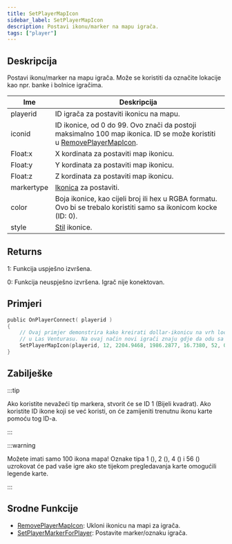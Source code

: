 ```yaml
---
title: SetPlayerMapIcon
sidebar_label: SetPlayerMapIcon
description: Postavi ikonu/marker na mapu igrača.
tags: ["player"]
---
```


## Deskripcija

Postavi ikonu/marker na mapu igrača. Može se koristiti da označite lokacije kao npr. banke i bolnice igračima.

| Ime        | Deskripcija                                                                                                                                 |
| ---------- | ------------------------------------------------------------------------------------------------------------------------------------------- |
| playerid   | ID igrača za postaviti ikonicu na mapu.                                                                                                     |
| iconid     | ID ikonice, od 0 do 99. Ovo znači da postoji maksimalno 100 map ikonica. ID se može koristiti u [RemovePlayerMapIcon](RemovePlayerMapIcon). |
| Float:x    | X kordinata za postaviti map ikonicu.                                                                                                       |
| Float:y    | Y kordinata za postaviti map ikonicu.                                                                                                       |
| Float:z    | Z kordinata za postaviti map ikonicu.                                                                                                       |
| markertype | [Ikonica](../resources/mapicons) za postaviti.                                                                                              |
| color      | Boja ikonice, kao cijeli broj ili hex u RGBA formatu. Ovo bi se trebalo koristiti samo sa ikonicom kocke (ID: 0).                           |
| style      | [Stil](../resources/mapiconstyles) ikonice.                                                                                                 |

## Returns

1: Funkcija uspješno izvršena.

0: Funkcija neuspješno izvršena. Igrač nije konektovan.

## Primjeri

```c
public OnPlayerConnect( playerid )
{
    // Ovaj primjer demonstrira kako kreirati dollar-ikonicu na vrh locirane 24/7 trgovine
    // u Las Venturasu. Na ovaj način novi igrači znaju gdje da odu sa svojim novcem!
    SetPlayerMapIcon(playerid, 12, 2204.9468, 1986.2877, 16.7380, 52, 0, MAPICON_LOCAL);
}
```

## Zabilješke

:::tip

Ako koristite nevažeći tip markera, stvorit će se ID 1 (Bijeli kvadrat). Ako koristite ID ikone koji se već koristi, on će zamijeniti trenutnu ikonu karte pomoću tog ID-a.

:::

:::warning

Možete imati samo 100 ikona mapa! Oznake tipa 1 (), 2 (), 4 () i 56 () uzrokovat će pad vaše igre ako ste tijekom pregledavanja karte omogućili legende karte.

:::

## Srodne Funkcije

- [RemovePlayerMapIcon](RemovePlayerMapIcon): Ukloni ikonicu na mapi za igrača.
- [SetPlayerMarkerForPlayer](SetPlayerMarkerForPlayer): Postavite marker/oznaku igrača.
